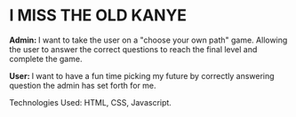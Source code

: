 <h1> I MISS THE OLD KANYE </h1>

<strong> Admin: </strong> I want to take the user on a "choose your own path" game. Allowing the user
       to answer the correct questions to reach the final level and complete the game.

<strong> User: </strong> I want to have a fun time picking my future by correctly answering question the
      admin has set forth for me. 

Technologies Used: HTML, CSS, Javascript. 

[wireframe]: https://github.com/mikeabood/mikeabood.io/blob/master/images/wireframe/wireframe.jpg "WF Title Text 2"
